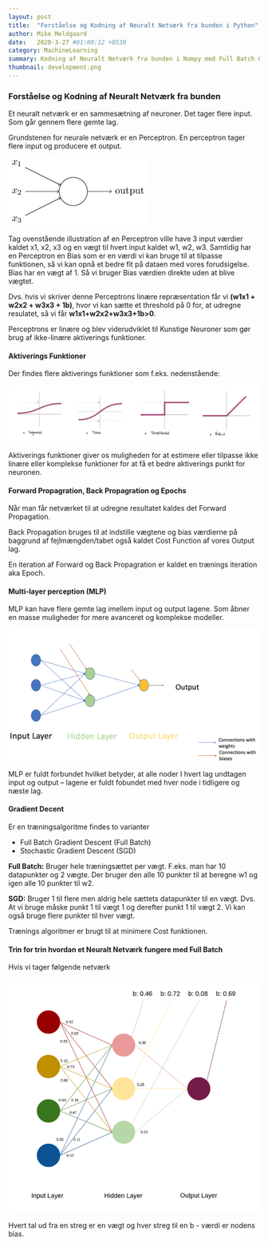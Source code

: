 ```yaml
---
layout: post
title:  "Forståelse og Kodning af Neuralt Netværk fra bunden i Python"
author: Mike Meldgaard
date:   2020-3-27 #01:00:12 +0530
category: MachineLearning
summary: Kodning af Neuralt Netværk fra bunden i Numpy med Full Batch Gradient Decent
thumbnail: development.png
---
```


### Forståelse og Kodning af Neuralt Netværk fra bunden

Et neuralt netværk er en sammesætning af neuroner. Det tager flere input. Som går gennem flere gemte lag.

Grundstenen for neurale netværk er en Perceptron. En perceptron  tager flere input og producere et output.

![Perceptron](/assets/img/posts/CodingNetworkFromScratch/Perceptron.png)

Tag ovenstående illustration af en Perceptron ville have 3 input værdier kaldet x1, x2, x3 og en vægt til hvert input kaldet w1, w2, w3. Samtidig har en Perceptron en Bias som er en værdi vi kan bruge til at tilpasse funktionen, så vi kan opnå et bedre fit på dataen med vores forudsigelse. Bias har en vægt af 1. Så vi bruger Bias værdien direkte uden at blive vægtet.

Dvs. hvis vi skriver denne Perceptrons linære repræsentation får vi **(w1x1 + w2x2 + w3x3 + 1b)**, hvor vi kan sætte et threshold på 0 for, at udregne resulatet, så vi får **w1x1+w2x2+w3x3+1b>0**.

Perceptrons er linære og blev viderudviklet til Kunstige Neuroner som gør brug af ikke-linære aktiverings funktioner.

#### Aktiverings Funktioner
Der findes flere aktiverings funktioner som f.eks. nedenstående:

![Activation Functions](/assets/img/posts/CodingNetworkFromScratch/AktivationFunc.png)

Aktiverings funktioner giver os muligheden for at estimere eller tilpasse ikke linære eller komplekse funktioner for at få et bedre aktiverings punkt for neuronen.

#### Forward Propagration, Back Propagration og Epochs
Når man får netværket til at udregne resultatet kaldes det Forward Propagation.

Back Propagation bruges til at indstille vægtene og bias værdierne på baggrund af fejlmængden/tabet også kaldet Cost Function af vores Output lag.

En iteration af Forward og Back Propagration er kaldet en trænings iteration aka Epoch.

#### Multi-layer perception (MLP)
MLP kan have flere gemte lag imellem input og output lagene. Som åbner en masse muligheder for mere avanceret og komplekse modeller.

![Activation Functions](/assets/img/posts/CodingNetworkFromScratch/MLP.png)

MLP er fuldt forbundet hvilket betyder, at alle noder I hvert lag undtagen input og output – lagene er fuldt fobundet med hver node i tidligere og næste lag.

#### Gradient Decent
Er en træningsalgoritme findes to varianter
- Full Batch Gradient Descent (Full Batch)
- Stochastic Gradient Descent (SGD)

**Full Batch:** Bruger hele træningsættet per vægt. F.eks. man har 10 datapunkter og 2 vægte. Der bruger den alle 10 punkter til at beregne w1 og igen alle 10 punkter til w2.

**SGD:** Bruger 1 til flere men aldrig hele sættets datapunkter til en vægt. Dvs. At vi bruge måske punkt 1 til vægt 1 og derefter punkt 1 til vægt 2. Vi kan også bruge flere punkter til hver vægt. 

Trænings algoritmer er brugt til at minimere Cost funktionen.

#### Trin for trin hvordan et Neuralt Netværk fungere med Full Batch
Hvis vi tager følgende netværk

![Neural Network Example](/assets/img/posts/CodingNetworkFromScratch/NNExample.png)

Hvert tal ud fra en streg er en vægt og hver streg til en b - værdi er nodens bias.